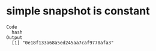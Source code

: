 # simple snapshot is constant

    Code
      hash
    Output
      [1] "0e18f133a68a5ed245aa7caf9770afa3"

